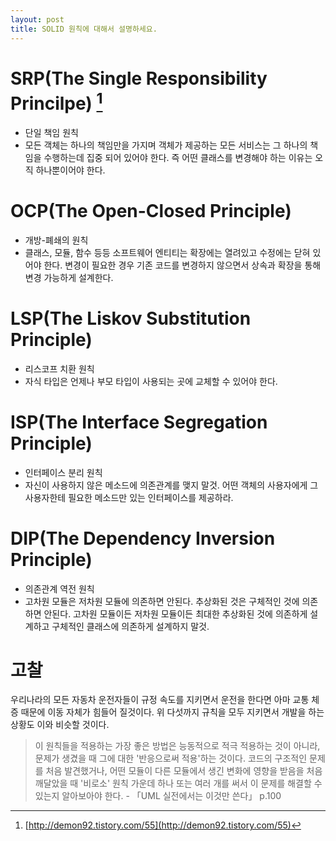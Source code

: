```yaml
---
layout: post
title: SOLID 원칙에 대해서 설명하세요.
---
```



# SRP(The Single Responsibility Princilpe) [^1]
* 단일 책임 원칙
* 모든 객체는 하나의 책임만을 가지며 객체가 제공하는 모든 서비스는 그 하나의 책임을 수행하는데 집중 되어 있어야 한다. 즉 어떤 클래스를 변경해야 하는 이유는 오직 하나뿐이어야 한다.

# OCP(The Open-Closed Principle)
* 개방-폐쇄의 원칙
* 클래스, 모듈, 함수 등등 소프트웨어 엔티티는 확장에는 열려있고 수정에는 닫혀 있어야 한다. 변경이 필요한 경우 기존 코드를 변경하지 않으면서 상속과 확장을 통해 변경 가능하게 설계한다.

# LSP(The Liskov Substitution Principle)
* 리스코프 치환 원칙
* 자식 타입은 언제나 부모 타입이 사용되는 곳에 교체할 수 있어야 한다.

# ISP(The Interface Segregation Principle)
* 인터페이스 분리 원칙
* 자신이 사용하지 않은 메소드에 의존관계를 맺지 말것. 어떤 객체의 사용자에게 그 사용자한테 필요한 메소드만 있는 인터페이스를 제공하라.

# DIP(The Dependency Inversion Principle)
* 의존관계 역전 원칙
* 고차원 모듈은 저차원 모듈에 의존하면 안된다. 추상화된 것은 구체적인 것에 의존하면 안된다. 고차원 모듈이든 저차원 모듈이든 최대한 추상화된 것에 의존하게 설계하고 구체적인 클래스에 의존하게 설계하지 말것.

# 고찰
우리나라의 모든 자동차 운전자들이 규정 속도를 지키면서 운전을 한다면 아마 교통 체증 때문에 이동 자체가 힘들어 질것이다. 위 다섯까지 규칙을 모두 지키면서 개발을 하는 상황도 이와 비슷할 것이다.


> 이 원칙들을 적용하는 가장 좋은 방법은 능동적으로 적극 적용하는 것이 아니라, 문제가 생겼을 때 그에 대한 '반응으로써 적용'하는 것이다. 코드의 구조적인 문제를 처음 발견했거나, 어떤 모듈이 다른 모듈에서 생긴 변화에 영향을 받음을 처음 깨달았을 때 '비로소' 원칙 가운데 하나 또는 여러 개를 써서 이 문제를 해결할 수 있는지 알아보아야 한다. - 「UML 실전에서는 이것만 쓴다」 p.100

[^1]:[http://demon92.tistory.com/55](http://demon92.tistory.com/55)
